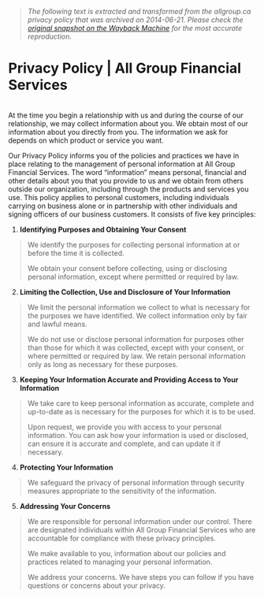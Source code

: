 > *The following text is extracted and transformed from the allgroup.ca privacy policy that was archived on 2014-06-21. Please check the [original snapshot on the Wayback Machine](https://web.archive.org/web/20140621215938id_/http%3A//www.allgroup.ca/privacy-policy) for the most accurate reproduction.*

# Privacy Policy | All Group Financial Services

   
At the time you begin a relationship with us and during the course of our relationship, we may collect information about you. We obtain most of our information about you directly from you. The information we ask for depends on which product or service you want.

Our Privacy Policy informs you of the policies and practices we have in place relating to the management of personal information at All Group Financial Services. The word “information” means personal, financial and other details about you that you provide to us and we obtain from others outside our organization, including through the products and services you use. This policy applies to personal customers, including individuals carrying on business alone or in partnership with other individuals and signing officers of our business customers. It consists of five key principles:

  1. **Identifying Purposes and Obtaining Your Consent**  


> We identify the purposes for collecting personal information at or before the time it is collected.
> 
> We obtain your consent before collecting, using or disclosing personal information, except where permitted or required by law.

  2. **Limiting the Collection, Use and Disclosure of Your Information**  


> We limit the personal information we collect to what is necessary for the purposes we have identified. We collect information only by fair and lawful means.
> 
> We do not use or disclose personal information for purposes other than those for which it was collected, except with your consent, or where permitted or required by law. We retain personal information only as long as necessary for these purposes.

  3. **Keeping Your Information Accurate and Providing Access to Your Information**  


> We take care to keep personal information as accurate, complete and up-to-date as is necessary for the purposes for which it is to be used.
> 
> Upon request, we provide you with access to your personal information. You can ask how your information is used or disclosed, can ensure it is accurate and complete, and can update it if necessary.

  4. **Protecting Your Information**  


> We safeguard the privacy of personal information through security measures appropriate to the sensitivity of the information.

  5. **Addressing Your Concerns**  


> We are responsible for personal information under our control. There are designated individuals within All Group Financial Services who are accountable for compliance with these privacy principles.
> 
> We make available to you, information about our policies and practices related to managing your personal information.
> 
> We address your concerns. We have steps you can follow if you have questions or concerns about your privacy.



